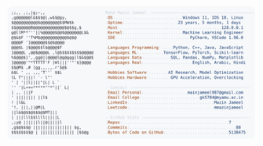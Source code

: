 <picture>
  <source srcset="https://raw.githubusercontent.com/mmazinjameel/mmazinjameel/main/dark_mode.svg?v=1743912704" media="(prefers-color-scheme: dark)">
  <img src="https://raw.githubusercontent.com/mmazinjameel/mmazinjameel/main/light_mode.svg?v=1743912704">
</picture>
